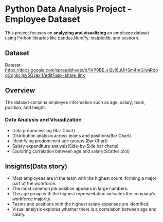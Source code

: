 #  Python Data Analysis Project - Employee Dataset
This project focuses on **analyzing and visualizing** an employee dataset using Python libraries like pandas,NumPy, matplotlib, and seaborn.
## Dataset
Dataset: https://docs.google.com/spreadsheets/d/1VP9BE_eI2yl6uUHSm4mGiiwjRdoqCqnkcIjsv5Q2ex4/edit?usp=share_link 
## Overview
The dataset contains employee information such as age, salary, team, position, and height.
### Data Analysis and Visualization
* Data preprocessing (Bar Chart)
* Distribution analysis across teams and positions(Bar Chart)
* Identifying predominent age groups (Bar Chart)
* Salary expenditure analysis(Side-by-Side bar charts)
* Exploring correlation between age and salary(Scatter plot)
## Insights(Data story)
* Most employees are in the team with the highest count, forming a major part of the workforce.
* The most common job position appears in large numbers.
* The age group with the highest representation indicates the company’s workforce majority.
* Teams and positions with the highest salary expenses are identified.
* Visual analysis explores whether there is a correlation between age and salary.

